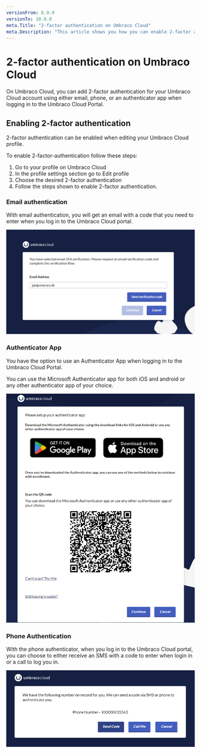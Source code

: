 ```yaml
---
versionFrom: 8.0.0
versionTo: 10.0.0
meta.Title: "2-factor authentication on Umbraco Cloud"
meta.Description: "This article shows you how you can enable 2-factor authentication for when you log in to the Umbraco Cloud Portal."
---
```


# 2-factor authentication on Umbraco Cloud

On Umbraco Cloud, you can add 2-factor authentication for your Umbraco Cloud account using either email, phone, or an authenticator app when logging in to the Umbraco Cloud Portal.

## Enabling 2-factor authentication

2-factor authentication can be enabled when editing your Umbraco Cloud profile.

To enable 2-factor-authentication follow these steps:

1. Go to your profile on Umbraco Cloud
2. In the profile settings section go to Edit profile
3. Choose the desired 2-factor authentication
4. Follow the steps shown to enable 2-factor authentication.

### Email authentication

With email authentication, you will get an email with a code that you need to enter when you log in to the Umbraco Cloud portal.

![Email authentication](images/email-auth.png)

### Authenticator App

You have the option to use an Authenticator App when logging in to the Umbraco Cloud Portal.

You can use the Microsoft Authenticator app for both iOS and android or any other authenticator app of your choice.

![Authenticator app](images/auth-app.png)

### Phone Authentication

With the phone authenticator, when you log in to the Umbraco Cloud portal, you can choose to either receive an SMS with a code to enter when login in or a call to log you in.

![Phone authentication](images/Phone-auth.png)
